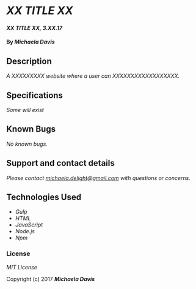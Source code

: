 # _XX TITLE XX_

#### _XX TITLE XX, 3.XX.17_

#### By _**Michaela Davis**_


## Description

_A XXXXXXXXX website where a user can XXXXXXXXXXXXXXXXXX._

## Specifications
*Some will exist*

## Known Bugs

_No known bugs._

## Support and contact details

_Please contact michaela.delight@gmail.com with questions or concerns._

## Technologies Used

* _Gulp_
* _HTML_
* _JavaScript_
* _Node.js_
* _Npm_


### License

*MIT License*

Copyright (c) 2017 **_Michaela Davis_**
